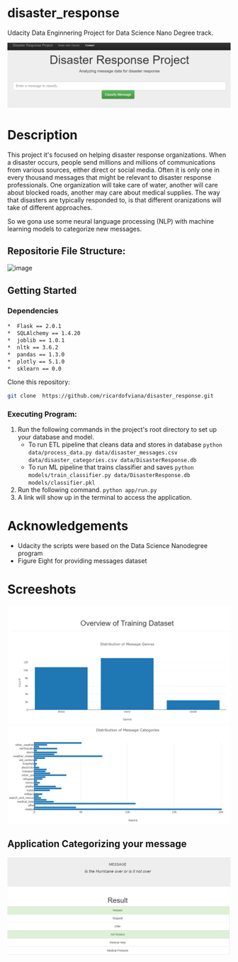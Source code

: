 # disaster_response
Udacity Data Enginnering Project for Data Science Nano Degree track.


![appication screenshot](/images/disaster_response_app1.PNG)


# Description
This project it's focused on helping disaster response organizations. 
When a disaster occurs, people send millions and millions of communications from various sources, either direct or social media. Often it is only one in every thousand messages that might be relevant to disaster response professionals. One organization will take care of water, another will care about blocked roads, another may care about medical supplies. The way that disasters are typically responded to, is that different oranizations will take of different approaches.

So we gona use some neural language processing (NLP) with machine learning models to categorize new messages.

## Repositorie File Structure:

![image](https://user-images.githubusercontent.com/48634609/127741798-7fd305b4-9e80-4530-b8bf-66ef03a8dbed.png)

## Getting Started
### Dependencies
    *  Flask == 2.0.1
    *  SQLAlchemy == 1.4.20
    *  joblib == 1.0.1
    *  nltk == 3.6.2
    *  pandas == 1.3.0
    *  plotly == 5.1.0
    *  sklearn == 0.0
    
   
Clone this repository:

``` Bash
git clone  https://github.com/ricardofviana/disaster_response.git
```
### Executing Program:
1. Run the following commands in the project's root directory to set up your database and model.
    - To run ETL pipeline that cleans data and stores in database ```python data/process_data.py data/disaster_messages.csv data/disaster_categories.csv data/DisasterResponse.db```
    - To run ML pipeline that trains classifier and saves ```python models/train_classifier.py data/DisasterResponse.db models/classifier.pkl```
2. Run the following command. ```python app/run.py```
3. A link will show up in the terminal to access the application.

# Acknowledgements

- Udacity the scripts were based on the Data Science Nanodegree program
- Figure Eight for providing messages dataset

# Screeshots
![graph1](/images/disaster_response_app2.PNG)
![graph2](/images/disaster_response_app3.PNG)

## Application Categorizing your message
![app_screeshot](/images/disaster_response_app4.PNG)
